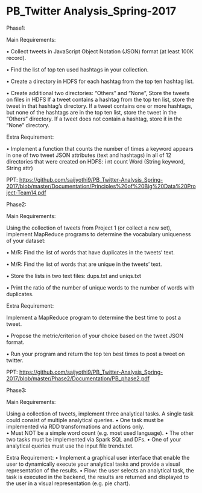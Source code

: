 # PB_Twitter Analysis_Spring-2017

Phase1:

Main Requirements:

• Collect tweets in JavaScript Object Notation (JSON) format (at least 100K record).

• Find the list of top ten used hashtags in your collection. 

• Create a directory in HDFS for each hashtag from the top ten hashtag list.

• Create additional two directories: “Others” and “None”, Store the tweets on files in HDFS
 If a tweet contains a hashtag from the top ten list, store the tweet in that hashtag’s directory. 
 If a tweet contains one or more hashtags, but none of the hashtags are in the top ten list, store the tweet in the “Others” directory.
 If a tweet does not contain a hashtag, store it in the “None” directory.

Extra Requirement:

• Implement a function that counts the number of times a keyword appears in one of two tweet JSON attributes (text and hashtags) in all of 12 directories that were created on HDFS: i nt count Word (String keyword, String attr) 

PPT:
https://github.com/saijyothi9/PB_Twitter-Analysis_Spring-2017/blob/master/Documentation/Principles%20of%20Big%20Data%20Project-Team14.pdf

Phase2:

Main Requirements:

Using the collection of tweets from Project 1 (or collect a new set), implement MapReduce programs to determine the vocabulary uniqueness of your dataset:

• M/R: Find the list of words that have duplicates in the tweets’ text.

• M/R: Find the list of words that are unique in the tweets’ text.

• Store the lists in two text files: dups.txt and uniqs.txt

• Print the ratio of the number of unique words to the number of words with duplicates.  

Extra Requirement:

Implement a MapReduce program to determine the best time to post a tweet.

• Propose the metric/criterion of your choice based on the tweet JSON format. 

• Run your program and return the top ten best times to post a tweet on twitter. 

PPT:
https://github.com/saijyothi9/PB_Twitter-Analysis_Spring-2017/blob/master/Phase2/Documentation/PB_phase2.pdf

Phase3:

Main Requirements:

Using a collection of tweets, implement three analytical tasks. A single task could consist of multiple analytical queries. 
• One task must be implemented via RDD transformations and actions only.  
• Must NOT be a simple word count (e.g. most used language). 
• The other two tasks must be implemented via Spark SQL and DFs. 
• One of your analytical queries must use the input file trends.txt. 

Extra Requirement: 
• Implement a graphical user interface that enable the user to dynamically execute your analytical tasks and provide a visual representation of the results. 
• Flow: the user selects an analytical task, the task is executed in the backend, the results are returned and displayed to the user in a visual representation (e.g. pie chart).
